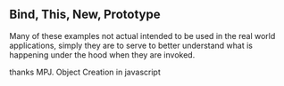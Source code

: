 ## Bind, This, New, Prototype

Many of these examples not actual intended to be used in the real world
applications, simply they are to serve to better understand what is happening
under the hood when they are invoked.

thanks MPJ.
Object Creation in javascript
